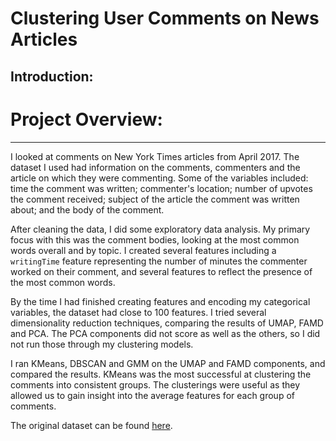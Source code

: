 # Clustering User Comments on News Articles

## Introduction:

# Project Overview:
---
I looked at comments on New York Times articles from April 2017. The dataset I used had information on the comments, commenters and the article on which they were commenting. Some of the variables included: time the comment was written; commenter's location; number of upvotes the comment received; subject of the article the comment was written about; and the body of the comment.

After cleaning the data, I did some exploratory data analysis. My primary focus with this was the comment bodies, looking at the most common words overall and by topic. I created several features including a `writingTime` feature representing the number of minutes the commenter worked on their comment, and several features to reflect the presence of the most common words.


By the time I had finished creating features and encoding my categorical variables, the dataset had close to 100 features. I tried several dimensionality reduction techniques, comparing the results of UMAP, FAMD and PCA. The PCA components did not score as well as the others, so I did not run those through my clustering models. 

I ran KMeans, DBSCAN and GMM on the UMAP and FAMD components, and compared the results. KMeans was the most successful at clustering the comments into consistent groups. The clusterings were useful as they allowed us to gain insight into the average features for each group of comments.


The original dataset can be found <a href='https://www.kaggle.com/aashita/nyt-comments?select=CommentsApril2017.csv'>here</a>.
